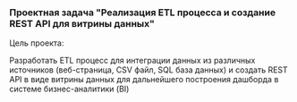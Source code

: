 ### Проектная задача "Реализация ETL процесса и создание REST API для витрины данных"

Цель проекта:

Разработать ETL процесс для интеграции данных из различных
источников (веб-страница, CSV файл, SQL база данных) и создать REST API
в виде витрины данных для дальнейшего построения дашборда в системе
бизнес-аналитики (BI)


